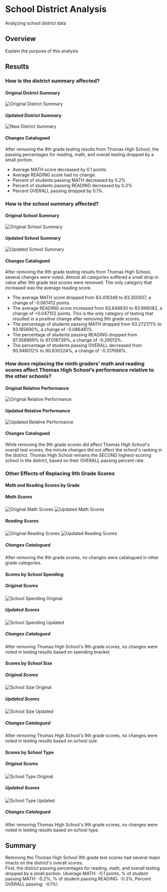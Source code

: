 # School District Analysis
Analyzing school district data

## Overview
Explain the purpose of this analysis

## Results 

### How is the district summary affected?
#### Original District Summary
![Original District Summary](Resources/District_summary_old.png)
#### Updated District Summary
![New District Summary](Resources/District_summary_new.png)
#### Changes Catalogued
After removing the 9th grade testing results from Thomas High School, the passing percentages for reading, math, and overall testing dropped by a small portion. 
- Average MATH score decreased by 0.1 points. 
- Average READING score had no change. 
- Percent of students passing MATH decreased by 0.2%
- Percent of students passing READING decreased by 0.3%
- Percent OVERALL passing dropped by 0.1%. 

### How is the school summary affected?
#### Original School Summary
![Original School Summary](Resources/original_school_summary.png)
#### Updated School Summary
![Updated School Summary](Resources/updated_school_summary.png)
#### Changes Catalogued
After removing the 9th grade testing results from Thomas High School, several changes were noted. Almost all categories suffered a small drop in value after 9th grade test scores were removed. 
The only category that increased was the average reading score. 
- The average MATH score dropped from 83.418349 to 83.350937, a change of -0.067412 points. 
- The average READING score increased from 83.848930 to 83.896082, a change of +0.047152 points. This is the only category of testing that resulted in a positive change after removing 9th grade scores. 
- The percentage of students passing MATH dropped from 93.272171% to 93.185690%, a change of -0.086481%.
- The percentage of students passing READING dropped from 97.308869% to 97.018739%, a change of -0.29013%. 
- The percentage of students passing OVERALL decreased from 90.948012% to 90.630324%, a change of -0.317688%. 	

### How does replacing the ninth graders’ math and reading scores affect Thomas High School’s performance relative to the other schools?
#### Original Relative Performance
![Original Relative Performance](Resources/relative_performance_original.png)
#### Updated Relative Performance 
![Updated Relative Performance](Resources/relative_performance_updated.png)
#### Changes Catalogued
While removing the 9th grade scores did affect Thomas High School's overall test scores, the minute changes did not affect the school's ranking in the district. 
Thomas High School remains the SECOND highest-scoring school in the district, based on their OVERALL passing percent rate. 

### Other Effects of Replacing 9th Grade Scores

#### Math and Reading Scores by Grade
##### Math Scores
![Original Math Scores](Resources/math_scores_grade_original.png) ![Updated Math Scores](Resources/math_scores_grade_updated1.png)
##### Reading Scores
![Original Reading Scores](Resources/reading_scores_grade_original.png) ![Updated Reading Scores](Resources/reading_scores_grade_updated.png) 
##### Changes Catalogued
After removing the 9th grade scores, no changes were catalogued in other grade categories. 

#### Scores by School Spending
##### Original Scores
![School Spending Original](Resources/school_spending_original.png)
##### Updated Scores
![School Spending Updated](Resources/school_spending_updated.png)
##### Changes Catalogued
After removing Thomas High School's 9th grade scores, no changes were noted in testing results based on spending bracket. 

#### Scores by School Size
##### Original Scores
![School Size Original](Resources/school_size_original.png)
##### Updated Scores
![School Size Updated](Resources/school_size_updated.png)
##### Changes Catalogued
After removing Thomas High School's 9th grade scores, no changes were noted in testing results based on school size. 

#### Scores by School Type
##### Original Scores
![School Type Original](Resources/school_type_original.png)
##### Updated Scores
![School Type Updated](Resources/school_type_updated.png)
##### Changes Catalogued
After removing Thomas High School's 9th grade scores, no changes were noted in testing results based on school type. 

## Summary 
Removing the Thomas High School 9th grade test scores had several major imacts on the district's overall scores. </br>
First, the district passing percentages for reading, math, and overall testing dropped by a small portion. (Average MATH: -0.1 points, % of student passing MATH: -0.2%, % of student passing READING: -0.3%, Percent OVERALL passing: -0.1%)
